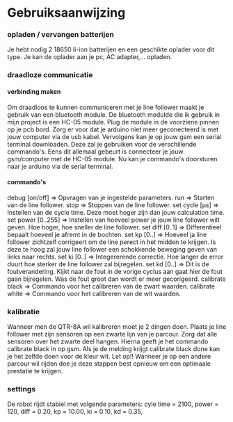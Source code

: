 # Gebruiksaanwijzing

### opladen / vervangen batterijen
Je hebt nodig 2 18650 li-ion batterijen en een geschikte oplader voor dit type. Je kan de oplader aan je pc, AC adapter,... opladen.

### draadloze communicatie
#### verbinding maken
Om draadloos te kunnen communiceren met je line follower maakt je gebruik van een bluetooth module. De bluetooth modulde die ik gebruik in mijn project is een HC-05 module. Plug de module in de voorziene pinnen op je pcb bord. Zorg er voor dat je arduino niet meer geconecteerd is met jouw computer via de usb kabel. Vervolgens kan je op jouw gsm een serial terminal downloaden. Deze zal je gebruiken voor de verschillende commando's. Eens dit allemaal gebeurt is connecteer je jouw gsm/computer met de HC-05 module. Nu kan je commando's doorsturen naar je arduino via de serial terminal.

#### commando's
debug [on/off]  => Opvragen van je ingestelde parameters.
run  => Starten van de line follower.
stop  => Stoppen van de line follower.
set cycle [µs]  => Instellen van de cycle time. Deze moet hoger zijn dan jouw calculation time.
set power [0..255]  => Instellen van hoeveel power je jouw line follower wilt geven. Hoe hoger, hoe sneller de line follower.
set diff [0..1]  => Differentieel bepaalt hoeveel je afremt in de bochten.
set kp [0..]  => Hoeveel ja line follower zichtzelf corrigeert om de line perect in het midden te krijgen. Is deze te hoog zal jouw line follower een schokkende beweging geven van links naar rechts.
set ki [0..]  => Integererende correctie. Hoe langer de error duurt hoe sterker de line follower zal bijregelen.
set kd [0..]  => Dit is de foutverandering. Kijkt naar de fout in de vorige cyclus aan gaat hier de fout gaan bijregelen. Was de fout groot dan wordt er meer gecorigeerd.
calibrate black  => Commando voor het calibreren van de zwart waarden.
calibrate white  => Commando voor het calibreren van de wit waarden.

### kalibratie
Wanneer men de QTR-8A wil kalibreren moet je 2 dingen doen. Plaats je line follower met zijn sensoren op een zwarte lijn van je parcour. Zorg dat alle sensoren over het zwarte deel hangen. Hierna geeft je het commando calibrate black in op gsm. Als je de melding krijgt calibrate black done kan je het zelfde doen voor de kleur wit.
Let op!! Wanneer je op een andere parcour wil rijden doe je deze stappen best opnieuw om een optimaale prestatie te krijgen.

### settings
De robot rijdt stabiel met volgende parameters: 
cyle time = 2100,
power = 120,
diff = 0.20,
kp = 10.00,
ki = 0.10,
kd = 0.35,




